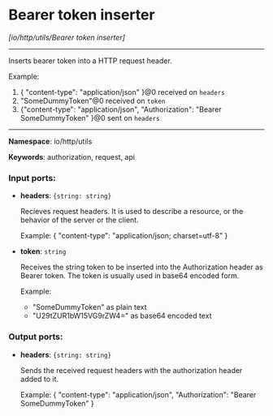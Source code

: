 # Bearer token inserter

_[io/http/utils/Bearer token inserter]_

---

Inserts bearer token into a HTTP request header.

Example:
1. { "content-type": "application/json" }@0 received on  `headers`
2. "SomeDummyToken"@0 received on `token`
3. {"content-type": "application/json", "Authorization": "Bearer SomeDummyToken" }@0 sent on `headers`

---

__Namespace__: io/http/utils

__Keywords__: authorization, request, api

### Input ports:

* __headers__: ` {string: string} `

    Recieves request headers. It is  used to describe a resource, or the behavior of the server or the client.
    
    Example:
    {
      "content-type": "application/json; charset=utf-8"
    }


* __token__: ` string `

    Receives the string token to be inserted into the Authorization header as Bearer token.
    The token is usually used in base64 encoded form.
    
    Example: 
    - "SomeDummyToken" as plain text 
    - "U29tZUR1bW15VG9rZW4=" as base64 encoded text

### Output ports:

* __headers__: ` {string: string} `

    Sends the received request headers with the authorization header added to it.
    
    Example:
    {
      "content-type": "application/json", 
      "Authorization": "Bearer SomeDummyToken" 
    }

